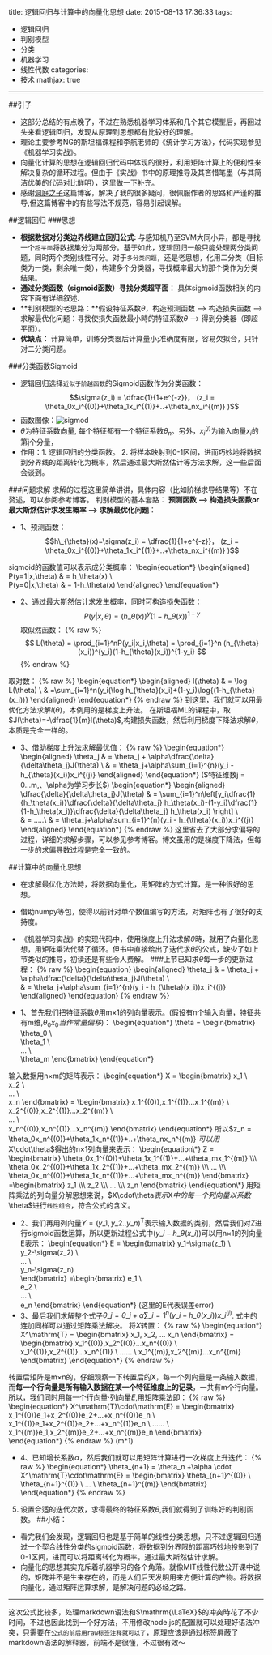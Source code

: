 title: 逻辑回归与计算中的向量化思想
date: 2015-08-13 17:36:33
tags: 
- 逻辑回归
- 判别模型
- 分类
- 机器学习
- 线性代数
categories: 
- 技术
mathjax: true 
---

##引子
- 这部分总结的有点晚了，不过在熟悉机器学习体系和几个其它模型后，再回过头来看逻辑回归，发现从原理到思想都有比较好的理解。
- 理论主要参考NG的斯坦福课程和李航老师的《统计学习方法》，代码实现参见《机器学习实战》。
- 向量化计算的思想在逻辑回归代码中体现的很好，利用矩阵计算上的便利性来解决复杂的循环过程。但由于《实战》书中的原理推导及其吝惜笔墨（与其简洁优美的代码对比鲜明），这里做一下补充。
- 感谢[洞庭之子](http://blog.csdn.net/dongtingzhizi/article/details/15962797)这篇博客，解决了我的很多疑问，很佩服作者的思路和严谨的推导,但这篇博客中的有些写法不规范，容易引起误解。


##逻辑回归
###思想
- **根据数据对分类边界线建立回归公式:** 与感知机乃至SVM大同小异，都是寻找一个`超平面`将数据集分为两部分。基于如此，逻辑回归一般只能处理两分类问题，同时两个类别线性可分。对于`多分类问题`，还是老思想，化用二分类（目标类为一类，剩余唯一类），构建多个分类器，寻找概率最大的那个类作为分类结果。
- **通过分类函数（sigmoid函数）寻找分类超平面**： 具体sigmoid函数相关的内容下面有详细叙述.
- **判别模型的老思路：**假设特征系数$\theta$，构造预测函数 ——> 构造损失函数 ——> 求解最优化问题：寻找使损失函数最小時的特征系数$\theta$ ——> 得到分类器（即超平面）。
- **优缺点：** 计算简单，训练分类器后计算量小;准确度有限，容易欠拟合，只针对二分类问题。

###分类函数Sigmoid
- 逻辑回归选择`近似于阶越函数`的Sigmoid函数作为分类函数：
$$\sigma(z_i) = \dfrac{1}{1+e^{-z}}，
(z_i = \theta_0x_i^{(0)}+\theta_1x_i^{(1)}+..+\theta_nx_i^{(m)} )$$
- 函数图像：![sigmod](http://7xjz3b.com1.z0.glb.clouddn.com/blog4-1.png)
- $\theta$为特征系数向量, 每个特征都有一个特征系数$\theta_n$。另外，$x_i^{(j)}$为输入向量$x_i$的第j个分量，
- 作用：1. 逻辑回归的分类函数。 2. 将样本映射到0-1区间，进而巧妙地将数据到分界线的距离转化为概率，然后通过最大斯然估计等方法求解，这一些后面会谈到。

###问题求解
求解的过程这里简单讲讲，具体内容（比如阶梯求导结果等）不在赘述，可以参阅参考博客。
判别模型的基本套路：
**预测函数 ——> 构造损失函数or最大斯然估计求发生概率 ——> 求解最优化问题**：
- 1、预测函数：
$$h\_{\theta}(x)=\sigma(z_i) = \dfrac{1}{1+e^{-z}}，
(z_i = \theta_0x_i^{(0)}+\theta_1x_i^{(1)}+..+\theta_nx_i^{(m)} )$$

sigmoid的函数值可以表示成分类概率：
\begin{equation\*}
\begin{aligned}
P(y=1|x,\theta) & = h\_\theta(x) \\\
P(y=0|x,\theta) & = 1-h\_\theta(x)
\end{aligned}
\end{equation\*}

- 2、通过最大斯然估计求发生概率，同时可构造损失函数：
$$
P(y|x,\theta)=(h\_{\theta}(x))^y(1-h\_{\theta}(x))^{1-y}
$$
取似然函数：
{% raw %}
$$
L(\theta)  = \prod_{i=1}^nP(y_i|x_i,\theta) = \prod_{i=1}^n (h_{\theta}(x_i))^{y_i}(1-h_{\theta}(x_i))^{1-y_i}
$$
{% endraw %}


取对数：
{% raw %}
\begin{equation*}
\begin{aligned}
l(\theta) & = \log L(\theta) \\
& =\sum_{i=1}^n(y_i(\log h_{\theta}(x_i)+(1-y_i)\log{(1-h_{\theta}(x_i))}
\end{aligned}
\end{equation*}
{% endraw %}
到这里，我们就可以用最优化方法求解$l(\theta)$，本例用的是梯度上升法。
在斯坦福ML的课程中，取$J(\theta)=-\dfrac{1}{m}l(\theta)$,构建损失函数，然后利用梯度下降法求解$\theta$，本质是完全一样的。
- 3、借助梯度上升法求解最优值：
 {% raw %}
 \begin{equation*}
\begin{aligned}
\theta_j & = \theta_j + \alpha\dfrac{\delta}{\delta\theta_j}J(\theta) \\
& = \theta_j+\alpha\sum_{i=1}^{n}(y_i - h_{\theta}(x_i))x_i^{(j)}
\end{aligned}
\end{equation*}
($特征维数j = 0...m,、\alpha为学习步长$)
\begin{equation*}
\begin{aligned}
\dfrac{\delta}{\delta\theta_j}J(\theta) & = \sum_{i=1}^n\left[y_i\dfrac{1}{h_\theta(x_i)}\dfrac{\delta}{\delta\theta_j} h_\theta(x_i)-(1-y_i)\dfrac{1}{1-h_\theta(x_i)}\dfrac{\delta}{\delta\theta_j} h_\theta(x_i) \right]   \\\
& = .....\\
& = \theta_j+\alpha\sum_{i=1}^{n}(y_i - h_{\theta}(x_i))x_i^{(j)}
\end{aligned}
\end{equation*}
{% endraw %}
这里省去了大部分求偏导的过程，详细的求解步骤，可以参见参考博客。博文虽用的是梯度下降法，但每一步的求偏导数过程是完全一致的。

##计算中的向量化思想
- 在求解最优化方法時，将数据向量化，用矩阵的方式计算，是一种很好的思想。
- 借助numpy等包，使得以前针对单个数值编写的方法，对矩阵也有了很好的支持度。
- 《机器学习实战》的实现代码中，使用梯度上升法求解$\theta$時，就用了向量化思想，用矩阵乘法代替了循环。但书中直接给出了迭代求$\theta$的公式，缺少了如上节类似的推导，初读还是有些令人费解。
###上节已知求$\theta$每一步的更新过程：
{% raw %}
\begin{equation}
\begin{aligned}
\theta_j & = \theta_j + \alpha\dfrac{\delta}{\delta\theta_j}J(\theta) \\\
& = \theta_j+\alpha\sum_{i=1}^{n}(y_i - h_{\theta}(x_i))x_i^{(j)}
\end{aligned}
\end{equation}
{% endraw %}

- 1、首先我们把特征系数$\theta$用m×1的列向量表示。(假设有n个输入向量，特征共有m维,$\theta_0x_0当作常量偏移$)：
\begin{equation\*}
\theta = \begin{bmatrix}
\theta_0 \\\
\theta_1 \\\
... \\\
\theta_m
\end{bmatrix}
\end{equation\*}

输入数据用n×m的矩阵表示：
\begin{equation\*}
X = \begin{bmatrix}
x_1 \\\
x_2 \\\
... \\\
x_n
\end{bmatrix} = 
\begin{bmatrix}
x_1^{(0)},x_1^{(1)}...x_1^{(m)} \\\
x_2^{(0)},x_2^{(1)}...x_2^{(m)}  \\\
... \\\
x_n^{(0)},x_n^{(1)}...x_n^{(m)} 
\end{bmatrix}
\end{equation\*}
所以$z_n = \theta_0x_n^{(0)}+\theta_1x_n^{(1)}+..+\theta_nx_n^{(m)} $可以用$X\cdot\theta$得出的n×1列向量来表示：
\begin{equation\*}
Z = \begin{bmatrix}
\theta_0x_1^{(0)}+\theta_1x_1^{(1)}+...+\theta_mx_1^{(m)} \\\
\theta_0x_2^{(0)}+\theta_1x_2^{(1)}+...+\theta_mx_2^{(m)}   \\\
... \\\
\theta_0x_n^{(0)}+\theta_1x_n^{(1)}+...+\theta_mx_n^{(m)}  
\end{bmatrix} =\begin{bmatrix}
z_1 \\\
z_2 \\\
... \\\
z_n
\end{bmatrix}
\end{equation\*}
用矩阵乘法的列向量分解思想来说，$X\cdot\theta$表示$X$中的每一个列向量以系数$\theta$进行`线性组合`，符合公式的含义。
- 2、我们再用列向量$Y = (y\_1,y\_2..y\_n)^\mathrm{T}$表示输入数据的类别，然后我们对$Z$进行sigmoid函数运算，所以更新过程公式中$(y\_i - h\_{\theta}(x\_i))$可以用n×1的列向量E表示：
\begin{equation\*}
E = \begin{bmatrix}
y_1-\sigma(z_1) \\\
y_2-\sigma(z_2)  \\\
... \\\
y_n-\sigma(z_n)  
\end{bmatrix} =\begin{bmatrix}
e_1 \\\
e_2 \\\
... \\\
e_n
\end{bmatrix}
\end{equation\*}
(这里的E代表误差error)
- 3、最后我们求解整个式子$\theta\_j  = \theta\_j+\alpha\sum\_{i=1}^{n}(y\_i - h\_{\theta}(x\_i))x\_i^{(j)}$. 式中的连加同样可以通过矩阵乘法解决。
将$X$转置：
{% raw %}
\begin{equation*}
X^\mathrm{T} = \begin{bmatrix}
x_1,
x_2,
... 
x_n
\end{bmatrix} = 
\begin{bmatrix}
x_1^{(0)},x_2^{(0)}...x_n^{(0)} \\
x_1^{(1)},x_2^{(1)}...x_n^{(1)}  \\
...... \\
x_1^{(m)},x_2^{(m)}...x_n^{(m)} 
\end{bmatrix}
\end{equation*}
{% endraw %}

转置后矩阵是m×n的，仔细观察一下转置后的X，每一个列向量是一条输入数据，而**每一个行向量是所有输入数据在某一个特征维度上的记录**，一共有m个行向量。
所以，我们同时用每一个行向量$\cdot$列向量$E$,用矩阵乘法即：
{% raw %}
\begin{equation*}
X^\mathrm{T}\cdot\mathrm{E} = 
\begin{bmatrix}
x_1^{(0)}e_1+x_2^{(0)}e_2+...+x_n^{(0)}e_n \\
x_1^{(1)}e_1+x_2^{(1)}e_2+...+x_n^{(1)}e_n \\
...... \\\
x_1^{(m)}e_1,x_2^{(m)}e_2+...+x_n^{(m)}e_n 
\end{bmatrix}     
\end{equation*}
{% endraw %}
(m*1)
- 4、已知增长系数$\alpha$，然后我们就可以用矩阵计算进行一次梯度上升迭代：
{% raw %}
\begin{equation*}
\theta_{n+1} = \theta_n +\alpha \cdot X^\mathrm{T}\cdot\mathrm{E} = 
\begin{bmatrix}
\theta_{n+1}^{(0)} \\
\theta_{n+1}^{(1)} \\
... \\
\theta_{n+1}^{(m)}
\end{bmatrix}     
\end{equation*}
{% endraw %}

5. 设置合适的迭代次数，求得最终的特征系数$\theta$,我们就得到了训练好的判别函数。
##小结：
- 看完我们会发现，逻辑回归也是基于简单的线性分类思想，只不过逻辑回归通过一个契合线性分类的sigmoid函数，将数据到分界限的距离巧妙地投影到了0-1区间，进而可以将距离转化为概率，通过最大斯然估计求解。
- 向量化的思想其实充斥着机器学习的各个角落。就像MIT线性代数公开课中说的，矩阵并不是生来存在的，而是人们后天发明用来方便计算的产物。将数据向量化，通过矩阵运算求解，是解决问题的必经之路。
---
这次公式比较多，处理markdown语法和$\mathrm{\LaTeX}$的冲突時花了不少时间，不过也因此找到一个好方法，不用修改node.js的配置就可以处理好语法冲突，只需要在```公式的前后用raw标签注释就可以了```，原理应该是通过标签屏蔽了markdown语法的解释器，前端不是很懂，不过很有效～





